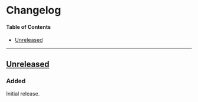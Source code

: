 # Changelog

#### Table of Contents
- [Unreleased](#unreleased)

___

## [Unreleased][]

### Added

Initial release.

[unreleased]: https://github.com/TheQwertiest/foo_dotnet_component_host/commits/master
